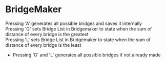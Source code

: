 # BridgeMaker
Pressing 'A' generates all possible bridges and saves it internally  
Pressing 'G' sets Bridge List in Bridgemaker to state when the sum of distance of every bridge is the greatest  
Pressing 'L' sets Bridge List in Bridgemaker to state when the sum of distance of every bridge is the least  
* Pressing 'G' and 'L' generates all possible bridges if not already made  
